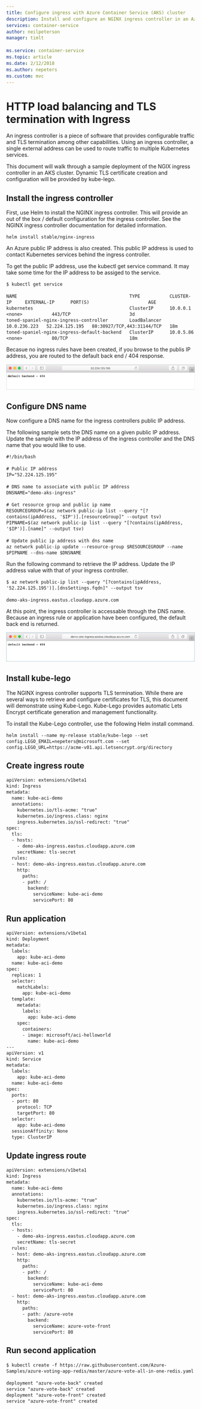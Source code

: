 ```yaml
---
title: Configure ingress with Azure Container Service (AKS) cluster
description: Install and configure an NGINX ingress controller in an Azure Container Service (AKS) cluster.
services: container-service
author: neilpeterson
manager: timlt

ms.service: container-service
ms.topic: article
ms.date: 2/12/2018
ms.author: nepeters
ms.custom: mvc
---
```


# HTTP load balancing and TLS termination with Ingress

An ingress controller is a piece of software that provides configurable traffic and TLS termination among other capabilities. Using an ingress controller, a single external address can be used to route traffic to multiple Kubernetes services.

This document will walk through a sample deployment of the NGIX ingress controller in an AKS cluster. Dynamic TLS certificate creation and configuration will be provided by kube-lego. 

## Install the ingress controller

First, use Helm to install the NGINX ingress controller. This will provide an out of the box / default configuration for the ingress controller. See the NGINX ingress controller documentation for detailed information. 

```
helm install stable/nginx-ingress
```

An Azure public IP address is also created. This public IP address is used to contact Kubernetes services behind the ingress controller.  

To get the public IP address, use the kubectl get service command. It may take some time for the IP address to be assiged to the service.

```console
$ kubectl get service

NAME                                          TYPE           CLUSTER-IP     EXTERNAL-IP      PORT(S)                      AGE
kubernetes                                    ClusterIP      10.0.0.1       <none>           443/TCP                      3d
toned-spaniel-nginx-ingress-controller        LoadBalancer   10.0.236.223   52.224.125.195   80:30927/TCP,443:31144/TCP   18m
toned-spaniel-nginx-ingress-default-backend   ClusterIP      10.0.5.86      <none>           80/TCP                       18m
```

Becasue no ingress rules have been created, if you browse to the publis IP address, you are routed to the default back end / 404 response.

![Default NGINX backend](media/ingress/default-back-end.png)

## Configure DNS name

Now configure a DNS name for the ingress controllers public IP address.

The following sample sets the DNS name on a given public IP address. Update the sample with the IP address of the ingress controller and the DNS name that you would like to use.

```
#!/bin/bash

# Public IP address
IP="52.224.125.195"

# DNS name to associate with public IP address
DNSNAME="demo-aks-ingress"

# Get resource group and public ip name
RESOURCEGROUP=$(az network public-ip list --query "[?contains(ipAddress, '$IP')].[resourceGroup]" --output tsv)
PIPNAME=$(az network public-ip list --query "[?contains(ipAddress, '$IP')].[name]" --output tsv)

# Update public ip address with dns name
az network public-ip update --resource-group $RESOURCEGROUP --name  $PIPNAME --dns-name $DNSNAME
```

Run the following command to retrieve the IP address. Update the IP address value with that of your ingress controller.

```
$ az network public-ip list --query "[?contains(ipAddress, '52.224.125.195')].[dnsSettings.fqdn]" --output tsv

demo-aks-ingress.eastus.cloudapp.azure.com
```

At this point, the ingress controller is accessable through the DNS name. Because an ingress rule or application have been configured, the default back end is returned.

![Default NGINX backend](media/ingress/default-back-end-two.png)

## Install kube-lego

The NGINX ingress controller supports TLS termination. While there are several ways to retrieve and configure certificates for TLS, this document will demonstrate using Kube-Lego. Kube-Lego provides automatic Lets Encrypt certificate generation and management functionality. 

To install the Kube-Lego controller, use the following Helm install command. 

```
helm install --name my-release stable/kube-lego --set config.LEGO_EMAIL=nepeters@microsoft.com --set config.LEGO_URL=https://acme-v01.api.letsencrypt.org/directory
```

## Create ingress route

```
apiVersion: extensions/v1beta1
kind: Ingress
metadata:
  name: kube-aci-demo
  annotations:
    kubernetes.io/tls-acme: "true"
    kubernetes.io/ingress.class: nginx
    ingress.kubernetes.io/ssl-redirect: "true"
spec:
  tls:
  - hosts:
    - demo-aks-ingress.eastus.cloudapp.azure.com
    secretName: tls-secret
  rules:
  - host: demo-aks-ingress.eastus.cloudapp.azure.com
    http:
      paths:
      - path: /
        backend:
          serviceName: kube-aci-demo
          servicePort: 80
```

## Run application

```
apiVersion: extensions/v1beta1
kind: Deployment
metadata:
  labels:
    app: kube-aci-demo
  name: kube-aci-demo
spec:
  replicas: 1
  selector:
    matchLabels:
      app: kube-aci-demo
  template:
    metadata:
      labels:
        app: kube-aci-demo
    spec:
      containers:
      - image: microsoft/aci-helloworld
        name: kube-aci-demo
---
apiVersion: v1
kind: Service
metadata:
  labels:
    app: kube-aci-demo
  name: kube-aci-demo
spec:
  ports:
  - port: 80
    protocol: TCP
    targetPort: 80
  selector:
    app: kube-aci-demo
  sessionAffinity: None
  type: ClusterIP  
```

## Update ingress route

```
apiVersion: extensions/v1beta1
kind: Ingress
metadata:
  name: kube-aci-demo
  annotations:
    kubernetes.io/tls-acme: "true"
    kubernetes.io/ingress.class: nginx
    ingress.kubernetes.io/ssl-redirect: "true"
spec:
  tls:
  - hosts:
    - demo-aks-ingress.eastus.cloudapp.azure.com
    secretName: tls-secret
  rules:
  - host: demo-aks-ingress.eastus.cloudapp.azure.com
    http:
      paths:
      - path: /
        backend:
          serviceName: kube-aci-demo
          servicePort: 80
  - host: demo-aks-ingress.eastus.cloudapp.azure.com
    http:
      paths:
      - path: /azure-vote
        backend:
          serviceName: azure-vote-front
          servicePort: 80
```

## Run second application

```console
$ kubectl create -f https://raw.githubusercontent.com/Azure-Samples/azure-voting-app-redis/master/azure-vote-all-in-one-redis.yaml

deployment "azure-vote-back" created
service "azure-vote-back" created
deployment "azure-vote-front" created
service "azure-vote-front" created
```